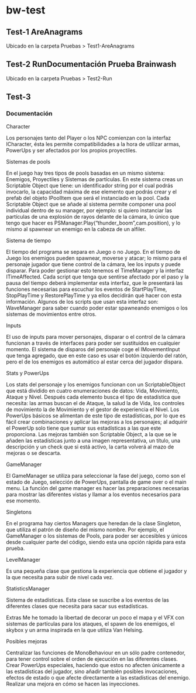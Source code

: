 # bw-test
## Test-1 AreAnagrams
Ubicado en la carpeta Pruebas > Test1-AreAnagrams
## Test-2 RunDocumentación Prueba Brainwash
Ubicado en la carpeta Pruebas > Test2-Run
## Test-3 
### Documentación

Character

Los personajes tanto del Player o los NPC comienzan con la interfaz ICharacter, ésta les permite compatibilidades a la hora de utilizar armas, PowerUps y ser afectados por los propios proyectiles.

Sistemas de pools

En el juego hay tres tipos de pools basadas en un mismo sistema: Enemigos, Proyectiles y Sistemas de partículas.
En este sistema creas un Scriptable Object que tiene: un identificador string por el cual podrás invocarlo, la capacidad máxima de ese elemento que podrás crear y el prefab del objeto IPoolItem que será el instanciado en la pool.
Cada Scriptable Object que se añade al sistema permite componer una pool individual dentro de su manager, por ejemplo: si quiero instanciar las partículas de una explosión de rayos delante de la cámara, lo único que tengo que hacer es PSManager.Play(“thunder_boom”,cam.position), y lo mismo al spawnear un enemigo en la cabeza de un alfiler.

Sistema de tiempo

El tiempo del programa se separa en Juego o no Juego. En el tiempo de Juego los enemigos pueden spawnear, moverse y atacar; lo mismo para el personaje jugador que tiene control de la cámara, lee los inputs y puede disparar.
Para poder gestionar esto tenemos el TimeManager y la interfaz ITimeAffected. Cada script que tenga que sentirse afectado por el paso y la pausa del tiempo deberá implementar esta interfaz, que le presentará las funciones necesarias para escuchar los eventos de StartPlayTime, StopPlayTime y RestorePlayTime y ya ellos decidirán qué hacer con esta información. 
Algunos de los scripts que usan esta interfaz son: WaveManager para saber cuando poder estar spawneando enemigos o los sistemas de movimientos entre otros.

Inputs

El uso de inputs para mover personajes, disparar o el control de la cámara funcionan a través de interfaces para poder ser sustituidos en cualquier momento.
El sistema de disparos del personaje coge el IMovementInput que tenga agregado, que en este caso es usar el botón izquierdo del ratón, pero el de los enemigos es automático al estar cerca del jugador dispara.

Stats y PowerUps

Los stats del personaje y los enemigos funcionan con un ScriptableObject que está dividido en cuatro enumeraciones de datos: Vida, Movimiento, Ataque y Nivel. 
Después cada elemento busca el tipo de estadística que necesita: las armas buscan el de Ataque, la salud la de Vida, los controles de movimiento la de Movimiento y el gestor de experiencia el Nivel.
Los PowerUps básicos se alimentan de este tipo de estadísticas, por lo que es fácil crear combinaciones y aplicar las mejoras a los personajes; al adquirir el PowerUp solo tiene que sumar sus estadísticas a las que este proporciona.
Las mejoras también son Scriptable Object, a la que se le añaden las estadísticas junto a una imagen representativa, un título, una descripción y un check que si está activo, la carta volverá al mazo de mejoras o se descarta.

GameManager

El GameManager se utiliza para seleccionar la fase del juego, como son el estado de Juego, selección de PowerUps, pantalla de game over o el main menu. La función del game manager es hacer las preparaciones necesarias para mostrar las diferentes vistas y llamar a los eventos necesarios para ese momento.

Singletons

En el programa hay ciertos Managers que heredan de la clase Singleton, que utiliza el patrón de diseño del mismo nombre. Por ejemplo, el GameManager o los sistemas de Pools, para poder ser accesibles y únicos desde cualquier parte del código, siendo esta una opción rápida para esta prueba.

LevelManager

Es una pequeña clase que gestiona la experiencia que obtiene el jugador y la que necesita para subir de nivel cada vez.

StatisticsManager

Sistema de estadísticas. Esta clase se suscribe a los eventos de las diferentes clases que necesita para sacar sus estadísticas.

Extras
Me he tomado la libertad de decorar un poco el mapa y el VFX con sistemas de partículas para los ataques, el spawn de los enemigos, el skybox y un arma inspirada en la que utiliza Van Helsing.


Posibles mejoras

Centralizar las funciones de MonoBehaviour en un sólo padre contenedor, para tener control sobre el orden de ejecución en las diferentes clases.
Crear PowerUps especiales, haciendo que estos no afecten únicamente a las estadísticas del jugador, sino añadir también posibles invocaciones, efectos de estado o que afecte directamente a las estadísticas del enemigo.
Realizar una mejora en cómo se hacen las inyecciones.




